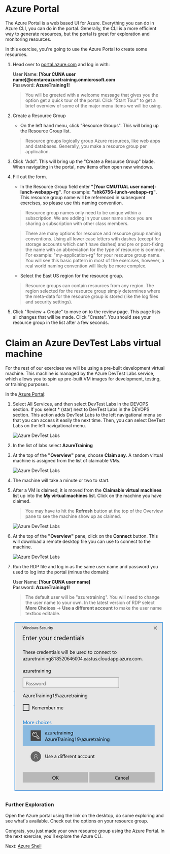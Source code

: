 # Azure Portal

The Azure Portal is a web based UI for Azure. Everything you can do in Azure CLI, you can do in the portal. Generally, the CLI is a more efficient way to generate resources, but the portal is great for exploration and monitoring resources.

In this exercise, you're going to use the Azure Portal to create some resources.

<!--
> If you haven't activated you MSDN Azure benefits yet, go to [my.visualstudio.com](https://my.visualstudio.com) and activate them.
-->

1. Head over to [portal.azure.com](https://portal.azure.com) and log in with:
    
    User Name: **[Your CUNA user name]@centareazuretraining.onmicrosoft.com**  
    Password: **AzureTraining1!**

    > You will be greeted with a welcome message that gives you the option get a quick tour of the portal. Click "Start Tour" to get a brief overview of some of the major menu items we will be using.

2. Create a Resource Group
    * On the left hand menu, click "Resource Groups". This will bring up the Resource Group list.

    > Resource groups logically group Azure resources, like web apps and databases. Generally, you make a resource group per application.

3. Click "Add". This will bring up the "Create a Resource Group" blade. When navigating in the portal, new items often open new windows.

4. Fill out the form.
    <!--    * Select the appropriate subscription. If you have an MSDN subscription, pick the Visual Studio subscription. If you are using the free $200 credits, select the Free Trial subscription.-->
    * In the Resource Group field enter **"[Your CMUTUAL user name]-lunch-webapp-rg"**. For example: **"shk6756-lunch-webapp-rg"**. This resource group name will be referenced in subsequent exercises, so please use this naming convention.
    > Resource group names only need to be unique within a subscription. We are adding in your user name since you are sharing a subscription with other class members.

    > There are many options for resource and resource group naming conventions. Using all lower case letters with dashes (except for storage accounts which can't have dashes) and pre or post-fixing the name with an abbreviation for the type of resource is common.  For example: "my-application-rg" for your resource group name. You will see this basic pattern in most of the exercises, however, a real world naming convention will likely be more complex.

    * Select the East US region for the resource group.

    > Resource groups can contain resources from any region.  The region selected for the resource group simply determines where the meta-data for the resource group is stored (like the log files and security settings).

5. Click "Review + Create" to move on to the review page. This page lists all changes that will be made. Click "Create". You should see your resource group in the list after a few seconds.

# Claim an Azure DevTest Labs virtual machine

For the rest of our exercises we will be using a pre-built development virtual machine. This machine is managed by the Azure DevTest Labs service, which allows you to spin up pre-built VM images for development, testing, or training purposes.

In the [Azure Portal](https://portal.azure.com):

1. Select All Services, and then select DevTest Labs in the DEVOPS section. If you select * (star) next to DevTest Labs in the DEVOPS section. This action adds DevTest Labs to the left navigational menu so that you can access it easily the next time. Then, you can select DevTest Labs on the left navigational menu.

    ![Azure DevTest Labs](images/devtestlab-all-services-select.png)

2. In the list of labs select **AzureTraining**

3. At the top of the **"Overview"** pane, choose **Claim any**. A random virtual machine is assigned from the list of claimable VMs.

    ![Azure DevTest Labs](images/devtestlab-claim-any.png)

4. The machine will take a minute or two to start.

5. After a VM is claimed, it is moved from the **Claimable virtual machines** list up into the **My virtual machines** list.  Click on the machine you have claimed.

    > You may have to hit the **Refresh** button at the top of the Overview pane to see the machine show up as claimed.

    ![Azure DevTest Labs](images/devtestlab-claim-myvms.png)

6. At the top of the **"Overview"** pane, click on the **Connect** button. This will download a remote desktop file you can use to connect to the machine.

    ![Azure DevTest Labs](images/devtestlab-claiming-vm-connect.png)

7. Run the RDP file and log in as the same user name and password you used to log into the portal (minus the domain):

    User Name: **[Your CUNA user name]**  
    Password: **AzureTraining1!**

    > The default user will be "azuretraining".  You will need to change the user name to your own.  In the latest version of RDP select **More Choices** -> **Use a different account** to make the user name textbox editable.

    ![Azure DevTest Labs](images/devtestlab-rdp.png)


### Further Exploration
Open the Azure portal using the link on the desktop, do some exploring and see what's available. Check out the options on your resource group.

Congrats, you just made your own resource group using the Azure Portal. In the next exercise, you'll explore the Azure CLI.

Next: [Azure Shell](02-azure-shell.md)
